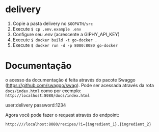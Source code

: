 # delivery

1. Copie a pasta delivery no `$GOPATH/src` 
2. Execute `$ cp .env.example .env`
3. Configure seu .env (acrescente a GIPHY_API_KEY) 
4. Execute `$ docker build -t go-docker .`
5. Execute `$ docker run -d -p 8080:8080 go-docker`

# Documentação
o acesso da documentação é feita através do pacote Swaggo (https://github.com/swaggo/swag). Pode ser acessada através da rota `docs/index.html`
como por exemplo: `http://localhost:8080/docs/index.html`

user:delivery
password:1234

Agora você pode fazer o request através do endpoint:

`http:////localhost:8080/recipes/?i={ingredient_1},{ingredient_2}`